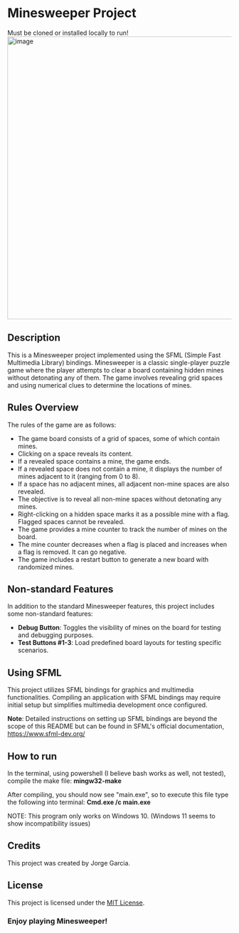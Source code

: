 # Minesweeper Project
Must be cloned or installed locally to run! 
<img width="636" alt="image" src="https://github.com/Poiixen/Minesweeper/assets/120151400/1aabc65e-5ff2-4be3-bfe2-d48ef4005063">


## Description

This is a Minesweeper project implemented using the SFML (Simple Fast Multimedia Library) bindings. Minesweeper is a classic single-player puzzle game where the player attempts to clear a board containing hidden mines without detonating any of them. The game involves revealing grid spaces and using numerical clues to determine the locations of mines.

## Rules Overview

The rules of the game are as follows:

- The game board consists of a grid of spaces, some of which contain mines.
- Clicking on a space reveals its content.
- If a revealed space contains a mine, the game ends.
- If a revealed space does not contain a mine, it displays the number of mines adjacent to it (ranging from 0 to 8).
- If a space has no adjacent mines, all adjacent non-mine spaces are also revealed.
- The objective is to reveal all non-mine spaces without detonating any mines.
- Right-clicking on a hidden space marks it as a possible mine with a flag. Flagged spaces cannot be revealed.
- The game provides a mine counter to track the number of mines on the board.
- The mine counter decreases when a flag is placed and increases when a flag is removed. It can go negative.
- The game includes a restart button to generate a new board with randomized mines.

## Non-standard Features

In addition to the standard Minesweeper features, this project includes some non-standard features:

- **Debug Button**: Toggles the visibility of mines on the board for testing and debugging purposes.
- **Test Buttons #1-3**: Load predefined board layouts for testing specific scenarios.

## Using SFML 

This project utilizes SFML bindings for graphics and multimedia functionalities. Compiling an application with SFML bindings may require initial setup but simplifies multimedia development once configured.

**Note**: Detailed instructions on setting up SFML bindings are beyond the scope of this README but can be found in SFML's official documentation, https://www.sfml-dev.org/ 

## How to run

In the terminal, using powershell (I believe bash works as well, not tested), compile the make file:
**mingw32-make**

After compiling, you should now see "main.exe", so to execute this file type the following into terminal:
**Cmd.exe /c main.exe**

NOTE: This program only works on Windows 10. (Windows 11 seems to show incompatibility issues)

## Credits

This project was created by Jorge Garcia.

## License

This project is licensed under the [MIT License](LICENSE).


### Enjoy playing Minesweeper!
